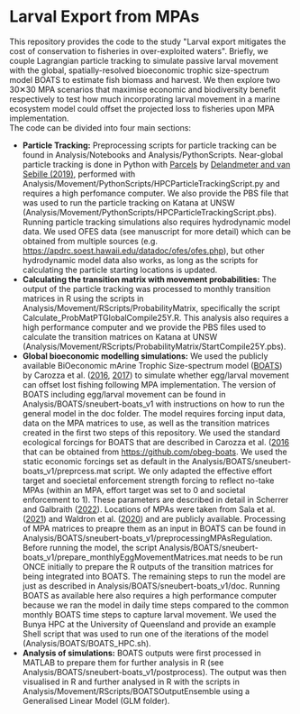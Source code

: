 # Larval Export from MPAs

This repository provides the code to the study "Larval export mitigates the cost of conservation to fisheries in over-exploited waters". Briefly, we couple Lagrangian particle tracking to simulate passive larval movement with the global, spatially-resolved bioeconomic trophic size-spectrum model BOATS to estimate fish biomass and harvest. We then explore two 30✕30 MPA scenarios that maximise economic and biodiversity benefit respectively to test how much incorporating larval movement in a marine ecosystem model could offset the projected loss to fisheries upon MPA implementation. 
<br>
The code can be divided into four main sections:
<br>
* **Particle Tracking:** Preprocessing scripts for particle tracking can be found in Analysis/Notebooks and Analysis/PythonScripts. Near-global particle tracking is done in Python with [Parcels](https://oceanparcels.org/#whatisparcels) by [Delandmeter and van Sebille (2019)](https://www.geosci-model-dev.net/12/3571/2019/gmd-12-3571-2019.html), performed with Analysis/Movement/PythonScripts/HPCParticleTrackingScript.py and requires a high perfomance computer. We also provide the PBS file that was used to run the particle tracking on Katana at UNSW (Analysis/Movement/PythonScripts/HPCParticleTrackingScript.pbs). Running particle tracking simulations also requires hydrodynamic model data. We used OFES data (see manuscript for more detail) which can be obtained from multiple sources (e.g. https://apdrc.soest.hawaii.edu/datadoc/ofes/ofes.php), but other hydrodynamic model data also works, as long as the scripts for calculating the particle starting locations is updated. 
* **Calculating the transition matrix with movement probabilities:** The output of the particle tracking was processed to monthly transition matrices in R using the scripts in Analysis/Movement/RScripts/ProbabilityMatrix, specifically the script Calculate_ProbMatPTGlobalCompile25Y.R. This analysis also requires a high performance computer and we provide the PBS files used to calculate the transition matrices on Katana at UNSW (Analysis/Movement/RScripts/ProbabilityMatrix/StartCompile25Y.pbs).
* **Global bioeconomic modelling simulations:** We used the publicly available BiOeconomic mArine Trophic Size-spectrum model ([BOATS](https://github.com/obeg-boats)) by Carozza et al. ([2016](https://earthsystemdynamics.org/wp-content/uploads/2018/05/Carozza-GMD-2016-BOATS.pdf), [2017](https://earthsystemdynamics.org/wp-content/uploads/2018/05/Carozza-PLoS-2017-BOATS.pdf)) to simulate whether egg/larval movement can offset lost fishing following MPA implementation. The version of BOATS including egg/larval movement can be found in Analysis/BOATS/sneubert-boats_v1 with instructions on how to run the general model in the doc folder. The model requires forcing input data, data on the MPA matrices to use, as well as the transition matrices created in the first two steps of this repository. We used the standard ecological forcings for BOATS that are described in Carozza et al. ([2016](https://earthsystemdynamics.org/wp-content/uploads/2018/05/Carozza-GMD-2016-BOATS.pdf) that can be obtained from https://github.com/obeg-boats. We used the static economic forcings set as default in the Analysis/BOATS/sneubert-boats_v1/preprcess.mat script. We only adapted the effective effort target and soecietal enforcement strength forcing to reflect no-take MPAs (within an MPA, effort target was set to 0 and societal enforcement to 1). These parameters are described in detail in Scherrer and Galbraith ([2022](https://doi.org/10.1093/icesjms/fsaa109)). Locations of MPAs were taken from Sala et al. ([2021](https://www.nature.com/articles/s41586-021-03371-z)) and Waldron et al. ([2020](https://www.conservation.cam.ac.uk/files/waldron_report_30_by_30_publish.pdf)) and are publicly available. Processing of MPA matrices to preapre them as an input in BOATS can be found in  Analysis/BOATS/sneubert-boats_v1/preprocessingMPAsRegulation. Before running the model, the script Analysis/BOATS/sneubert-boats_v1/prepare_monthlyEggMovementMatrices.mat needs to be run ONCE initially to prepare the R outputs of the transition matrices for being integrated into BOATS. The remaining steps to run the model are just as described in Analysis/BOATS/sneubert-boats_v1/doc. Running BOATS as available here also requires a high performance computer because we ran the model in daily time steps compared to the common monthly BOATS time steps to capture larval movement. We used the Bunya HPC at the University of Queensland and provide an example Shell script that was used to run one of the iterations of the model (Analysis/BOATS/BOATS_HPC.sh).
* **Analysis of simulations:** BOATS outputs were first processed in MATLAB to prepare them for further analysis in R (see Analysis/BOATS/sneubert-boats_v1/postprocess). The output was then visualised in R and further analysed in R with the scripts in Analysis/Movement/RScripts/BOATSOutputEnsemble using a Generalised Linear Model (GLM folder).
